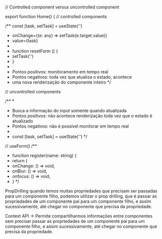 // Controlled component versus uncontrolled component

export function Home() {
  // controlled components

  /**
   const [task, setTask] = useState('')
   * onChange={(e: any) => setTask(e.target.value)}
   * value={task}
   *
   * function resetForm () {
   *  setTask('')
   * }
   *
   * Pontos positivos: monitoramento em tempo real
   * Pontos negativos: toda vez que atualiza o estado, acontece
   * uma nova renderização do componente inteiro
   */

  // uncontrolled components

  /**
   *
   * Busca a informação do input somente quando atualizada
   * Pontos positivos: não acontece renderização toda vez que o estado é atualizado
   * Pontos negativos: não é possível monitorar em tempo real
   *
   * const [task, setTask] = useState('')
   */

  // useForm()
  /**
   * function register(name: string) {
   *  return {
   *    onChange: () => void,
   *    onBlur: () => void,
   *    onfocus: () => void,
   * }
   */


PropDrilling
quando temos muitas propriedades que precisam ser passadas para um componente filho, podemos utilizar o prop drilling, que é passar as propriedades de um componente pai para um componente filho, e assim sucessivamente, até chegar no componente que precisa da propriedade.

Context API -> Permite compartilharmos informações entre componentes sem precisar passar as propriedades de um componente pai para um componente filho, e assim sucessivamente, até chegar no componente que precisa da propriedade.